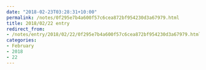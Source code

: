 ```yaml
---
date: "2018-02-23T03:28:31+10:00"
permalink: /notes/0f295e7b4a600f57c6cea872bf954230d3a67979.html
title: 2018/02/22 entry
redirect_from:
- /notes/entry/2018/02/22/0f295e7b4a600f57c6cea872bf954230d3a67979.html
categories:
- February
- 2018
- 22
---
```

